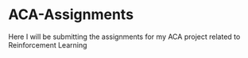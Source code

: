 # ACA-Assignments
Here I will be submitting the assignments for my ACA project related to Reinforcement Learning
